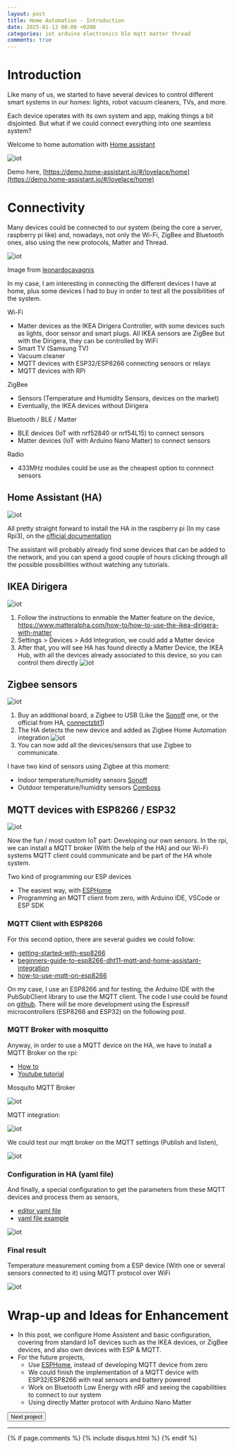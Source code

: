 ```yaml
---
layout: post
title: Home Automation - Introduction
date: 2025-01-13 08:00 +0200
categories: iot arduino electronics ble mqtt matter thread
comments: true
---
```


# Introduction
Like many of us, we started to have several devices to control different smart systems in our homes: lights, robot vacuum cleaners, TVs, and more.

Each device operates with its own system and app, making things a bit disjointed. But what if we could connect everything into one seamless system?

Welcome to home automation with [Home assistant](https://www.home-assistant.io/)

![iot](/assets/20250113/9.png)

Demo here, [https://demo.home-assistant.io/#/lovelace/home](https://demo.home-assistant.io/#/lovelace/home)

# Connectivity
Many devices could be connected to our system (being the core a server, raspberry pi like) and, nowadays, not only the Wi-Fi, ZigBee and Bluetooth ones, also using the new protocols, Matter and Thread.

![iot](/assets/20250113/10.png)

Image from [leonardocavagnis](https://leonardocavagnis.medium.com/retrofitting-with-matter-how-to-make-any-device-smart-4cdbc9459863)

In my case, I am interesting in connecting the different devices I have at home, plus some devices I had to buy in order to test all the possibilities of the system.

Wi-Fi
* Matter devices as the IKEA Dirigera Controller, with some devices such as lights, door sensor and smart plugs. All IKEA sensors are ZigBee but with the Dirigera, they can be controlled by WiFi
* Smart TV (Samsung TV)
* Vacuum cleaner
* MQTT devices with ESP32/ESP8266 connecting sensors or relays
* MQTT devices with RPi

ZigBee
* Sensors (Temperature and Humidity Sensors, devices on the market)
* Eventually, the IKEA devices without Dirigera

Bluetooth / BLE / Matter
* BLE devices (IoT with nrf52840 or nrf54L15) to connect sensors
* Matter devices (IoT with Arduino Nano Matter) to connect sensors

Radio
* 433MHz modules could be use as the cheapest option to connnect sensors

## Home Assistant (HA)

![iot](/assets/20250113/15.png)

All pretty straight forward to install the HA in the raspberry pi (In my case Rpi3), on the [official documentation](https://www.home-assistant.io/installation/raspberrypi)

The assistant will probably already find some devices that can be added to the network, and you can spend a good couple of hours clicking through all the possible possibilities without watching any tutorials.
## IKEA Dirigera

![iot](/assets/20250113/14.png)

1. Follow the instructions to enmable the Matter feature on the device, https://www.matteralpha.com/how-to/how-to-use-the-ikea-dirigera-with-matter
2. Settings > Devices > Add Integration, we could add a Matter device
3. After that, you will see HA has found directly a Matter Device, the IKEA Hub, with all the devices already associated to this device, so you can control them directly
![iot](/assets/20250113/11.png)

## Zigbee sensors

![iot](/assets/20250113/13.jpeg)

1. Buy an additional board, a Zigbee to USB (Like the [Sonoff](https://sonoff.tech/product/gateway-and-sensors/sonoff-zigbee-3-0-usb-dongle-plus-p/) one, or the official from HA, [connectzbt1](https://www.home-assistant.io/connectzbt1/))
2. The HA detects the new device and added as Zigbee Home Automation integration
![iot](/assets/20250113/12.png)
3. You can now add all the devices/sensors that use Zigbee to communicate.

I have two kind of sensors using Zigbee at this moment:
* Indoor temperature/humidity sensors [Sonoff](https://www.amazon.de/dp/B0CLLVHGWN/ref=pe_27091401_487027711_TE_SCE_dp_i1)
* Outdoor temperature/humidity sensors [Comboss](https://www.amazon.de/dp/B0BWJGCD1G?th=1)

## MQTT devices with ESP8266 / ESP32

![iot](/assets/20250113/16.png)

Now the fun / most custom IoT part: Developing our own sensors. In the rpi, we can install a MQTT broker (With the help of the HA) and our Wi-Fi systems MQTT client could communicate and be part of the HA whole system.

Two kind of programming our ESP devices
* The easiest way, with [ESPHome](https://esphome.io/guides/getting_started_command_line)
* Programming an MQTT client from zero, with Arduino IDE, VSCode or ESP SDK

### MQTT Client with ESP8266
For this second option, there are several guides we could follow:
* [getting-started-with-esp8266](https://randomnerdtutorials.com/getting-started-with-esp8266-wifi-transceiver-review/)
* [beginners-guide-to-esp8266-dht11-mqtt-and-home-assistant-integration](https://medium.com/@tomer.klein/title-beginners-guide-to-esp8266-dht11-mqtt-and-home-assistant-integration-7ba75df5ecfb)
* [how-to-use-mqtt-on-esp8266](https://cedalo.com/blog/how-to-use-mqtt-on-esp8266/)

On my case, I use an ESP8266 and for testing, the Arduino IDE with the PubSubClient library to use the MQTT client. The code I use could be found on [github](https://github.com/aherrero/Mqtt-esp8266-test). 
There will be more development using the Espressif microcontrollers (ESP8266 and ESP32) on the following post.

### MQTT Broker with mosquitto
Anyway, in order to use a MQTT device on the HA, we have to install a MQTT Broker on the rpi:
* [How to](https://github.com/home-assistant/addons/blob/174f8e66d0eaa26f01f528beacbde0bd111b711c/mosquitto/DOCS.md#how-to-use)
* [Youtube tutorial](https://www.youtube.com/watch?v=dqTn-Gk4Qeo)

Mosquito MQTT Broker

![iot](/assets/20250113/1.png)

MQTT integration:

![iot](/assets/20250113/2.png)

We could test our mqtt broker on the MQTT settings (Publish and listen),

![iot](/assets/20250113/3.png)

### Configuration in HA (yaml file)
And finally, a special configuration to get the parameters from these MQTT devices and process them as sensors,

* [editor yaml file](https://www.home-assistant.io/docs/configuration/#to-set-up-access-to-the-files-and-prepare-an-editor)
* [yaml file example](https://www.home-assistant.io/integrations/sensor.mqtt/#temperature-and-humidity-sensors)

![iot](/assets/20250113/4.png)

### Final result
Temperature measurement coming from a ESP device (With one or several sensors connected to it) using MQTT protocol over WiFi

![iot](/assets/20250113/6.png)

# Wrap-up and Ideas for Enhancement
* In this post, we configure Home Assistent and basic configuration, covering from standard IoT devices such as the IKEA devices, or ZigBee devices, and also own devices with ESP & MQTT.
* For the future projects,
    * Use [ESPHome](https://esphome.io/guides/getting_started_command_line), instead of developing MQTT device from zero
    * We could finish the implementation of a MQTT device with ESP32/ESP8266 with real sensors and battery powered
    * Work on Bluetooth Low Energy with nRF and seeing the capabilitiies to connect to our system
    * Using directly Matter protocol with Arduino Nano Matter


<button onclick="window.location.href='https://aherrero.github.io/iot/arduino/electronics/mqtt/esp/2025/01/22/iot-home-automation-esp.html';">Next project</button>



***

{% if page.comments %}
{% include disqus.html %}
{% endif %}
